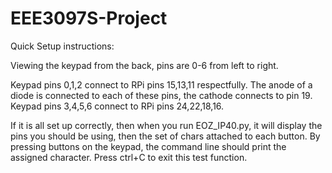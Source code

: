 # EEE3097S-Project

Quick Setup instructions:

Viewing the keypad from the back, pins are 0-6 from left to right.

Keypad pins 0,1,2 connect to RPi pins 15,13,11 respectfully. The anode of a diode is connected to each of these pins, the cathode connects to pin 19.
Keypad pins 3,4,5,6 connect to RPi pins 24,22,18,16.

If it is all set up correctly, then when you run EOZ_IP40.py, it will display the pins you should be using, then the set of chars attached to each button. By pressing buttons
on the keypad, the command line should print the assigned character. Press ctrl+C to exit this test function.
